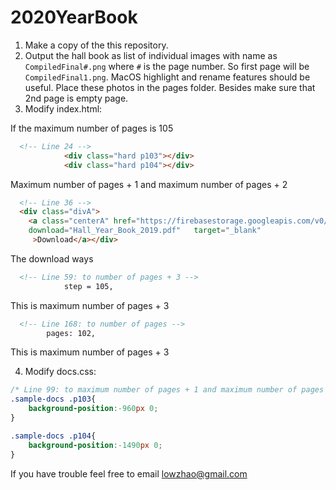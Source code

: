 # 2020YearBook

1. Make a copy of the this repository.
2. Output the hall book as list of individual images with name as `CompiledFinal#.png` where `#` is the page number. So first page will be `CompiledFinal1.png`. MacOS highlight and rename features should be useful. Place these photos in the pages folder. Besides make sure that 2nd page is empty page.
3. Modify index.html:

If the maximum number of pages is 105

```HTML
  <!-- Line 24 -->
			<div class="hard p103"></div>
			<div class="hard p104"></div>
```
Maximum number of pages + 1 and
maximum number of pages + 2 


```HTML
  <!-- Line 36 -->
  <div class="divA">
	<a class="centerA" href="https://firebasestorage.googleapis.com/v0/b/publicity-website.appspot.com/o/yearbook%2FHall%20Book%202020.pdf?alt=media&token=c3a127d3-4cec-4cb5-be56-afe5636f4581" 
	download="Hall_Year_Book_2019.pdf"   target="_blank"
     >Download</a></div>
```
The download ways

```HTML
  <!-- Line 59: to number of pages + 3 -->
			step = 105,
```
This is maximum number of pages + 3


```HTML
  <!-- Line 168: to number of pages -->
		pages: 102,
```
This is maximum number of pages + 3

4. Modify docs.css:
``` CSS
/* Line 99: to maximum number of pages + 1 and maximum number of pages + 2 */
.sample-docs .p103{
	background-position:-960px 0;
}

.sample-docs .p104{
	background-position:-1490px 0;
}
```


If you have trouble feel free to email lowzhao@gmail.com

